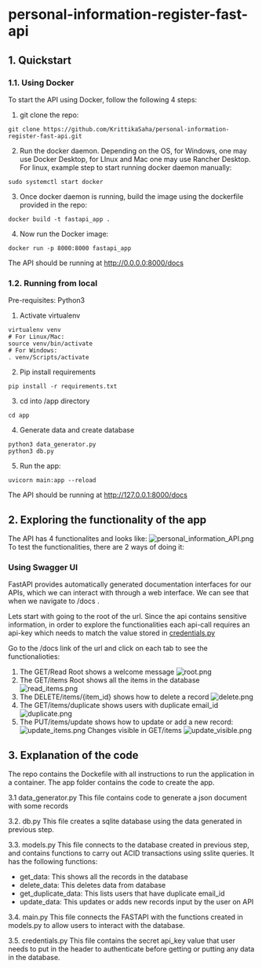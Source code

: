 # personal-information-register-fast-api

## 1. Quickstart

### 1.1. Using Docker

To start the API using Docker, follow the following 4 steps:

1. git clone the repo:

```
git clone https://github.com/KrittikaSaha/personal-information-register-fast-api.git
```
2. Run the docker daemon. Depending on the OS, for Windows, one may use Docker Desktop, for LInux and Mac one may use Rancher Desktop. For linux, example step to start running docker daemon manually:
```
sudo systemctl start docker
```
3. Once docker daemon is running, build the image using the dockerfile provided in the repo:

```
docker build -t fastapi_app .
```
4. Now run the Docker image:
```
docker run -p 8000:8000 fastapi_app
```
The API should be running at http://0.0.0.0:8000/docs



### 1.2. Running from local

Pre-requisites: Python3
1. Activate virtualenv

```
virtualenv venv
# For Linux/Mac:
source venv/bin/activate
# For Windows:
. venv/Scripts/activate
```
2. Pip install requirements
```
pip install -r requirements.txt
```
3. cd into /app directory
```
cd app
```
4. Generate data and create database

```
python3 data_generator.py
python3 db.py
```

5. Run the app:
```
uvicorn main:app --reload
```

The API should be running at http://127.0.0.1:8000/docs



## 2. Exploring the functionality of the app

The API has 4 functionalites and looks like:
![personal_information_API.png](images/personal_information_register.png)
To test the functionalities, there are 2 ways of doing it:
### Using Swagger UI

FastAPI provides automatically generated documentation interfaces for our APIs, which we can interact with through a web interface. We can see that when we navigate to /docs .

Lets start with going to the root of the url. Since the api contains sensitive information, in order to explore the functionalities each api-call requires an api-key which needs to match the value stored in [credentials.py](app/credentials.py)

Go to the /docs link of the url and click on each tab to see the functionalioties:
1. The GET/Read Root shows a welcome message
![root.png](images/root.png)
2. The GET/items Root shows all the items in the database
![read_items.png](images/read_items.png)
3. The DELETE/items/{item_id} shows how to delete a record
![delete.png](images/delete_id.png)
4. The GET/items/duplicate shows users with duplicate email_id
![duplicate.png](images/duplicate.png)
5. The PUT/items/update shows how to update or add a new record:
![update_items.png](images/update.png)
Changes visible in GET/items
![update_visible.png](images/update_visible.png)


## 3. Explanation of the code 
The repo contains the Dockefile with all instructions to run the application in a container. The app folder contains the code to create the app.

3.1 data_generator.py
This file contains code to generate a json document with some records

3.2. db.py
This file creates a sqlite database using the data generated in previous step.

3.3. models.py
This file connects to the database created in previous step, and contains functions to carry out ACID transactions using sslite queries. It has the following functions:
- get_data: This shows all the records in the database
- delete_data: This deletes data from database
- get_duplicate_data: This lists users that have duplicate email_id
- update_data: This updates or adds new records input by the user on API

3.4. main.py
This file connects the FASTAPI with the functions created in models.py to allow users to interact with the database. 

3.5. credentials.py
This file contains the secret api_key value that user needs to put in the header to authenticate before getting or putting any data in the database.

